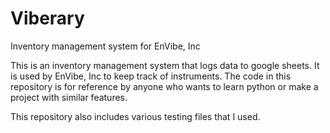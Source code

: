 # Viberary
Inventory management system for EnVibe, Inc

This is an inventory management system that logs data to google sheets. It is used by EnVibe, Inc to keep track of instruments. The code in this repository is for reference by anyone who wants to learn python or make a project with similar features.

This repository also includes various testing files that I used.
